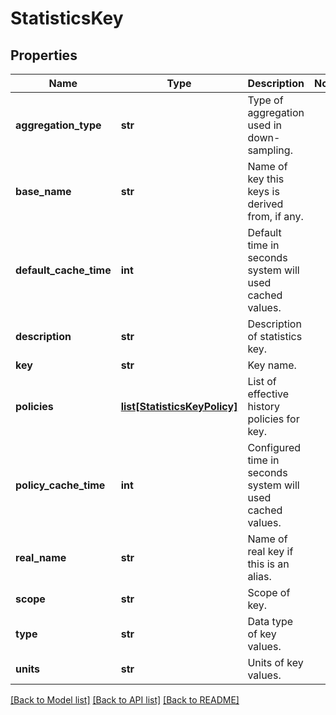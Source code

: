 # StatisticsKey

## Properties
Name | Type | Description | Notes
------------ | ------------- | ------------- | -------------
**aggregation_type** | **str** | Type of aggregation used in down-sampling. | 
**base_name** | **str** | Name of key this keys is derived from, if any. | 
**default_cache_time** | **int** | Default time in seconds system will used cached values. | 
**description** | **str** | Description of statistics key. | 
**key** | **str** | Key name. | 
**policies** | [**list[StatisticsKeyPolicy]**](StatisticsKeyPolicy.md) | List of effective history policies for key. | 
**policy_cache_time** | **int** | Configured time in seconds system will used cached values. | 
**real_name** | **str** | Name of real key if this is an alias. | 
**scope** | **str** | Scope of key. | 
**type** | **str** | Data type of key values. | 
**units** | **str** | Units of key values. | 

[[Back to Model list]](../README.md#documentation-for-models) [[Back to API list]](../README.md#documentation-for-api-endpoints) [[Back to README]](../README.md)


